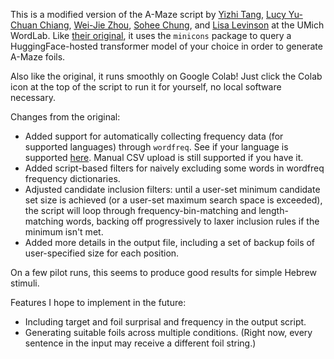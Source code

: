 This is a modified version of the A-Maze script by [Yizhi Tang](https://github.com/tangyizhi2000), [Lucy Yu-Chuan Chiang](https://sites.google.com/a/umich.edu/yu-chuan-chiang/home), [Wei-Jie Zhou](https://github.com/tooweisiannn), [Sohee Chung](https://github.com/soheechung), and [Lisa Levinson](https://lisalevinson.github.io/) at the UMich WordLab. Like [their original](https://github.com/UMWordLab/multilingual_amaze), it uses the `minicons` package to query a HuggingFace-hosted transformer model of your choice in order to generate A-Maze foils. 

Also like the original, it runs smoothly on Google Colab! Just click the Colab icon at the top of the script to run it for yourself, no local software necessary.

Changes from the original:
- Added support for automatically collecting frequency data (for supported languages) through `wordfreq`. See if your language is supported [here](https://pypi.org/project/wordfreq/). Manual CSV upload is still supported if you have it.
- Added script-based filters for naively excluding some words in wordfreq frequency dictionaries.
- Adjusted candidate inclusion filters: until a user-set minimum candidate set size is achieved (or a user-set maximum search space is exceeded), the script will loop through frequency-bin-matching and length-matching words, backing off progressively to laxer inclusion rules if the minimum isn't met.
- Added more details in the output file, including a set of backup foils of user-specified size for each position.

On a few pilot runs, this seems to produce good results for simple Hebrew stimuli.

Features I hope to implement in the future:
- Including target and foil surprisal and frequency in the output script.
- Generating suitable foils across multiple conditions. (Right now, every sentence in the input may receive a different foil string.)
